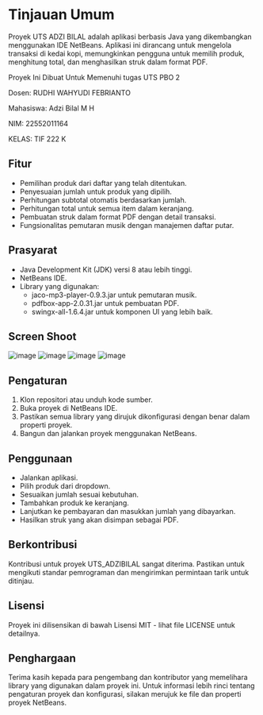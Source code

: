 # Tinjauan Umum
Proyek UTS ADZI BILAL adalah aplikasi berbasis Java yang dikembangkan menggunakan IDE NetBeans. Aplikasi ini dirancang untuk mengelola transaksi di kedai kopi, memungkinkan pengguna untuk memilih produk, menghitung total, dan menghasilkan struk dalam format PDF.

Proyek Ini Dibuat Untuk Memenuhi tugas UTS PBO 2

Dosen: RUDHI WAHYUDI FEBRIANTO

Mahasiswa: Adzi Bilal M H

NIM: 22552011164

KELAS: TIF 222 K

## Fitur
- Pemilihan produk dari daftar yang telah ditentukan.
- Penyesuaian jumlah untuk produk yang dipilih.
- Perhitungan subtotal otomatis berdasarkan jumlah.
- Perhitungan total untuk semua item dalam keranjang.
- Pembuatan struk dalam format PDF dengan detail transaksi.
- Fungsionalitas pemutaran musik dengan manajemen daftar putar.

## Prasyarat
- Java Development Kit (JDK) versi 8 atau lebih tinggi.
- NetBeans IDE.
- Library yang digunakan:
    - jaco-mp3-player-0.9.3.jar untuk pemutaran musik.
    - pdfbox-app-2.0.31.jar untuk pembuatan PDF.
    - swingx-all-1.6.4.jar untuk komponen UI yang lebih baik.

## Screen Shoot
![image](https://github.com/adzibilal/uts-pbo-2/assets/41812877/b3e4ebd2-f6a3-41cd-af28-c7acc54959c3)
![image](https://github.com/adzibilal/uts-pbo-2/assets/41812877/1dda134c-5e55-4417-8090-1e2eabd42ab5)
![image](https://github.com/adzibilal/uts-pbo-2/assets/41812877/4cf271c5-9024-4a61-95b8-c724c4734c28)
![image](https://github.com/adzibilal/uts-pbo-2/assets/41812877/4a56c7f8-a9fb-4175-a582-6f4751a265ff)

## Pengaturan
1. Klon repositori atau unduh kode sumber.
2. Buka proyek di NetBeans IDE.
3. Pastikan semua library yang dirujuk dikonfigurasi dengan benar dalam properti proyek.
4. Bangun dan jalankan proyek menggunakan NetBeans.

## Penggunaan
- Jalankan aplikasi.
- Pilih produk dari dropdown.
- Sesuaikan jumlah sesuai kebutuhan.
- Tambahkan produk ke keranjang.
- Lanjutkan ke pembayaran dan masukkan jumlah yang dibayarkan.
- Hasilkan struk yang akan disimpan sebagai PDF.

## Berkontribusi
Kontribusi untuk proyek UTS_ADZIBILAL sangat diterima. Pastikan untuk mengikuti standar pemrograman dan mengirimkan permintaan tarik untuk ditinjau.

## Lisensi
Proyek ini dilisensikan di bawah Lisensi MIT - lihat file LICENSE untuk detailnya.

## Penghargaan
Terima kasih kepada para pengembang dan kontributor yang memelihara library yang digunakan dalam proyek ini.
Untuk informasi lebih rinci tentang pengaturan proyek dan konfigurasi, silakan merujuk ke file dan properti proyek NetBeans.
